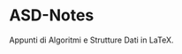# ASD-Notes

Appunti di Algoritmi e Strutture Dati in LaTeX.
<!--
#### Prerequisiti

* git
* texlive-full

### Clonazione del repository e compilazione


* Clonare il repository dando il comando
`git clone https://github.com/Vashy/ASD-Notes`

* Per compilare, dalla cartella principale
`pdflatex main.tex`

In ogni caso, è fornito un .pdf nel repository. -->
